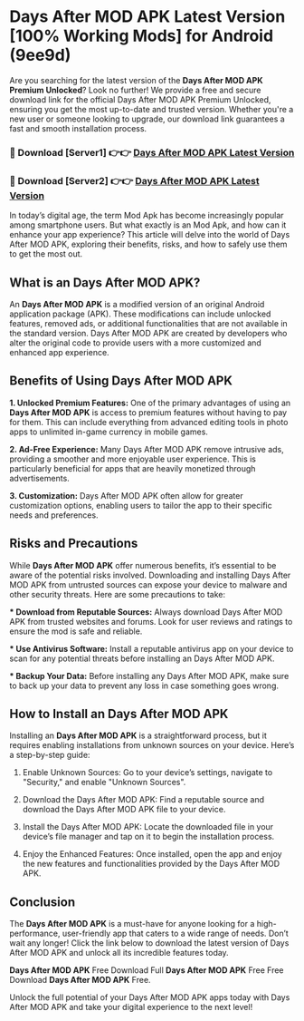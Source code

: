 # Days After MOD APK Latest Version [100% Working Mods] for Android (9ee9d)

Are you searching for the latest version of the <strong>Days After MOD APK Premium Unlocked</strong>? Look no further! We provide a free and secure download link for the official Days After MOD APK Premium Unlocked, ensuring you get the most up-to-date and trusted version. Whether you're a new user or someone looking to upgrade, our download link guarantees a fast and smooth installation process.


<h3>🔴 Download [Server1] 👉👉 <a href="https://getmodsapk.pages.dev?q=Days+After+MOD+APK&ref=4R3">Days After MOD APK Latest Version</a></h3>

<h3>🔴 Download [Server2] 👉👉 <a href="https://getmodsapk.pages.dev?q=Days+After+MOD+APK&ref=4R3">Days After MOD APK Latest Version</a></h3>


In today’s digital age, the term Mod Apk has become increasingly popular among smartphone users. But what exactly is an Mod Apk, and how can it enhance your app experience? This article will delve into the world of Days After MOD APK, exploring their benefits, risks, and how to safely use them to get the most out.


<h2>What is an Days After MOD APK?</h2>

An <strong>Days After MOD APK</strong> is a modified version of an original Android application package (APK). These modifications can include unlocked features, removed ads, or additional functionalities that are not available in the standard version. Days After MOD APK are created by developers who alter the original code to provide users with a more customized and enhanced app experience.


<h2>Benefits of Using Days After MOD APK</h2>

<strong> 1. Unlocked Premium Features:</strong> One of the primary advantages of using an <strong>Days After MOD APK</strong> is access to premium features without having to pay for them. This can include everything from advanced editing tools in photo apps to unlimited in-game currency in mobile games.

<strong> 2. Ad-Free Experience:</strong> Many Days After MOD APK remove intrusive ads, providing a smoother and more enjoyable user experience. This is particularly beneficial for apps that are heavily monetized through advertisements.

<strong> 3. Customization:</strong> Days After MOD APK often allow for greater customization options, enabling users to tailor the app to their specific needs and preferences.


<h2>Risks and Precautions</h2>

While <strong>Days After MOD APK</strong> offer numerous benefits, it’s essential to be aware of the potential risks involved. Downloading and installing Days After MOD APK from untrusted sources can expose your device to malware and other security threats. Here are some precautions to take:

<strong> * Download from Reputable Sources:</strong> Always download Days After MOD APK from trusted websites and forums. Look for user reviews and ratings to ensure the mod is safe and reliable.

<strong> * Use Antivirus Software:</strong> Install a reputable antivirus app on your device to scan for any potential threats before installing an Days After MOD APK.

<strong> * Backup Your Data:</strong> Before installing any Days After MOD APK, make sure to back up your data to prevent any loss in case something goes wrong.


<h2>How to Install an Days After MOD APK</h2>

Installing an <strong>Days After MOD APK</strong> is a straightforward process, but it requires enabling installations from unknown sources on your device. Here’s a step-by-step guide:

 1. Enable Unknown Sources: Go to your device’s settings, navigate to "Security," and enable "Unknown Sources".

 2. Download the Days After MOD APK: Find a reputable source and download the Days After MOD APK file to your device.

 3. Install the Days After MOD APK: Locate the downloaded file in your device’s file manager and tap on it to begin the installation process.

 4. Enjoy the Enhanced Features: Once installed, open the app and enjoy the new features and functionalities provided by the Days After MOD APK.


<h2><strong>Conclusion</strong></h2>

The <strong>Days After MOD APK</strong> is a must-have for anyone looking for a high-performance, user-friendly app that caters to a wide range of needs. Don’t wait any longer! Click the link below to download the latest version of Days After MOD APK and unlock all its incredible features today.

<strong>Days After MOD APK</strong> Free Download Full <strong>Days After MOD APK</strong> Free Free Download <strong>Days After MOD APK</strong> Free.

Unlock the full potential of your Days After MOD APK apps today with Days After MOD APK and take your digital experience to the next level!